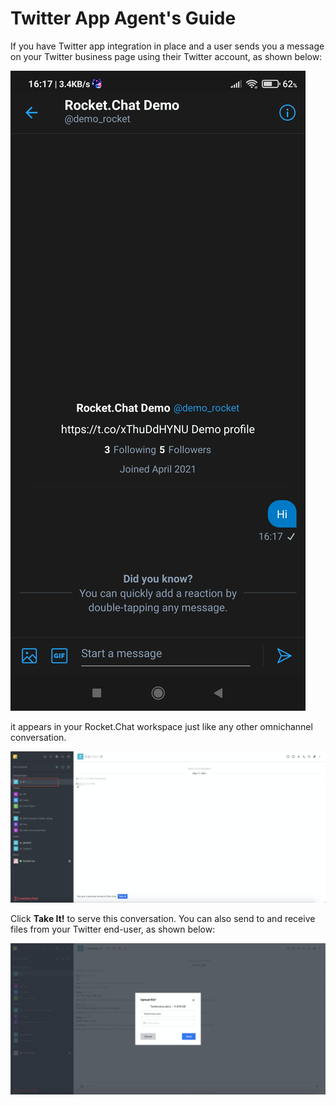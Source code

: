 # Twitter App Agent's Guide

If you have Twitter app integration in place and a user sends you a message on your Twitter business page using their Twitter account, as shown below:

![](../../../../.gitbook/assets/1621376643503.jpg)

it appears in your Rocket.Chat workspace just like any other omnichannel conversation.

![](<../../../../.gitbook/assets/image (422).png>)

Click **Take It!** to serve this conversation. You can also send to and receive files from your Twitter end-user, as shown below:

![](<../../../../.gitbook/assets/image (423).png>)
